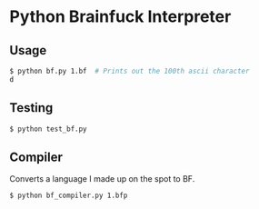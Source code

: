 # Python Brainfuck Interpreter

## Usage
```sh
$ python bf.py 1.bf  # Prints out the 100th ascii character
d
```

## Testing
```sh
$ python test_bf.py
```

## Compiler
Converts a language I made up on the spot to BF.

```sh
$ python bf_compiler.py 1.bfp
```
